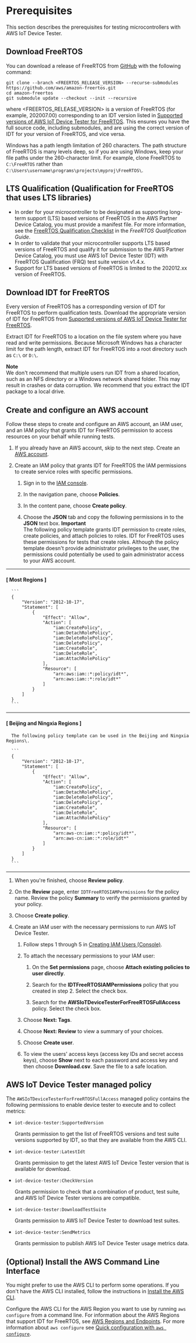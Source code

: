 # Prerequisites<a name="dev-tester-prereqs"></a>

This section describes the prerequisites for testing microcontrollers with AWS IoT Device Tester\.

## Download FreeRTOS<a name="download-afr"></a>

You can download a release of FreeRTOS from [GitHub](https://github.com/aws/amazon-freertos) with the following command:

```
git clone --branch <FREERTOS_RELEASE_VERSION> --recurse-submodules https://github.com/aws/amazon-freertos.git
cd amazon-freertos
git submodule update --checkout --init --recursive
```

where <FREERTOS\_RELEASE\_VERSION> is a version of FreeRTOS \(for example, 202007\.00\) corresponding to an IDT version listed in [Supported versions of AWS IoT Device Tester for FreeRTOS](dev-test-versions-afr.md)\. This ensures you have the full source code, including submodules, and are using the correct version of IDT for your version of FreeRTOS, and vice versa\.

Windows has a path length limitation of 260 characters\. The path structure of FreeRTOS is many levels deep, so if you are using Windows, keep your file paths under the 260\-character limit\. For example, clone FreeRTOS to `C:\FreeRTOS` rather than `C:\Users\username\programs\projects\myproj\FreeRTOS\`\.

## LTS Qualification \(Qualification for FreeRTOS that uses LTS libraries\)<a name="lts-qualification-dev-tester-afr"></a>
+ In order for your microcontroller to be designated as supporting long\-term support \(LTS\) based versions of FreeRTOS in the AWS Partner Device Catalog, you must provide a manifest file\. For more information, see the [ FreeRTOS Qualification Checklist](https://docs.aws.amazon.com/freertos/latest/qualificationguide/afq-checklist.html) in the *FreeRTOS Qualification Guide*\.
+ In order to validate that your microcontroller supports LTS based versions of FreeRTOS and qualify it for submission to the AWS Partner Device Catalog, you must use AWS IoT Device Tester \(IDT\) with FreeRTOS Qualification \(FRQ\) test suite version v1\.4\.x\.
+ Support for LTS based versions of FreeRTOS is limited to the 202012\.xx version of FreeRTOS\. 

## Download IDT for FreeRTOS<a name="download-dev-tester-afr"></a>

Every version of FreeRTOS has a corresponding version of IDT for FreeRTOS to perform qualification tests\. Download the appropriate version of IDT for FreeRTOS from [Supported versions of AWS IoT Device Tester for FreeRTOS](dev-test-versions-afr.md)\.

Extract IDT for FreeRTOS to a location on the file system where you have read and write permissions\. Because Microsoft Windows has a character limit for the path length, extract IDT for FreeRTOS into a root directory such as `C:\` or `D:\`\.

**Note**  
We don't recommend that multiple users run IDT from a shared location, such as an NFS directory or a Windows network shared folder\. This may result in crashes or data corruption\. We recommend that you extract the IDT package to a local drive\.

## Create and configure an AWS account<a name="config-aws-account"></a>

Follow these steps to create and configure an AWS account, an IAM user, and an IAM policy that grants IDT for FreeRTOS permission to access resources on your behalf while running tests\.

1. If you already have an AWS account, skip to the next step\. Create an [AWS account](http://aws.amazon.com/premiumsupport/knowledge-center/create-and-activate-aws-account/)\.

1. Create an IAM policy that grants IDT for FreeRTOS the IAM permissions to create service roles with specific permissions\. 

   1. Sign in to the [IAM console](https://console.aws.amazon.com/iam)\.

   1. In the navigation pane, choose **Policies**\.

   1. In the content pane, choose **Create policy**\.

   1. Choose the **JSON** tab and copy the following permissions in to the **JSON** text box\.
**Important**  
The following policy template grants IDT permission to create roles, create policies, and attach policies to roles\. IDT for FreeRTOS uses these permissions for tests that create roles\. Although the policy template doesn't provide administrator privileges to the user, the permissions could potentially be used to gain administrator access to your AWS account\.

------
#### [ Most Regions ]

      ```
      {
          "Version": "2012-10-17",
          "Statement": [
              {
                  "Effect": "Allow",
                  "Action": [
                      "iam:CreatePolicy",
                      "iam:DetachRolePolicy",
                      "iam:DeleteRolePolicy",
                      "iam:DeletePolicy",
                      "iam:CreateRole",
                      "iam:DeleteRole",
                      "iam:AttachRolePolicy"
                  ],
                  "Resource": [
                      "arn:aws:iam::*:policy/idt*",
                      "arn:aws:iam::*:role/idt*"
                  ]
              }
          ]
      }
      ```

------
#### [ Beijing and Ningxia Regions ]

      The following policy template can be used in the Beijing and Ningxia Regions\.

      ```
      {
          "Version": "2012-10-17",
          "Statement": [
              {
                  "Effect": "Allow",
                  "Action": [
                      "iam:CreatePolicy",
                      "iam:DetachRolePolicy",
                      "iam:DeleteRolePolicy",
                      "iam:DeletePolicy",
                      "iam:CreateRole",
                      "iam:DeleteRole",
                      "iam:AttachRolePolicy"
                  ],
                  "Resource": [
                      "arn:aws-cn:iam::*:policy/idt*",
                      "arn:aws-cn:iam::*:role/idt*"
                  ]
              }
          ]
      }
      ```

------

   1. When you're finished, choose **Review policy**\.

   1. On the **Review** page, enter `IDTFreeRTOSIAMPermissions` for the policy name\. Review the policy **Summary** to verify the permissions granted by your policy\.

   1. Choose **Create policy**\.

1. Create an IAM user with the necessary permissions to run AWS IoT Device Tester\. 

   1. Follow steps 1 through 5 in [Creating IAM Users \(Console\)](https://docs.aws.amazon.com/IAM/latest/UserGuide/id_users_create.html#id_users_create_console)\.

   1. To attach the necessary permissions to your IAM user:

      1. On the **Set permissions** page, choose **Attach existing policies to user directly**\.

      1. Search for the **IDTFreeRTOSIAMPermissions** policy that you created in step 2\. Select the check box\.

      1. Search for the **AWSIoTDeviceTesterForFreeRTOSFullAccess** policy\. Select the check box\.

   1. Choose **Next: Tags**\.

   1. Choose **Next: Review** to view a summary of your choices\.

   1. Choose **Create user**\.

   1. To view the users' access keys \(access key IDs and secret access keys\), choose **Show** next to each password and access key and then choose **Download\.csv**\. Save the file to a safe location\.

## AWS IoT Device Tester managed policy<a name="managed-policy"></a>

The `AWSIoTDeviceTesterForFreeRTOSFullAccess` managed policy contains the following permissions to enable device tester to execute and to collect metrics:
+ `iot-device-tester:SupportedVersion`

  Grants permission to get the list of FreeRTOS versions and test suite versions supported by IDT, so that they are available from the AWS CLI\.
+ `iot-device-tester:LatestIdt`

  Grants permission to get the latest AWS IoT Device Tester version that is available for download\.
+ `iot-device-tester:CheckVersion`

  Grants permission to check that a combination of product, test suite, and AWS IoT Device Tester versions are compatible\.
+ `iot-device-tester:DownloadTestSuite`

  Grants permission to AWS IoT Device Tester to download test suites\.
+ `iot-device-tester:SendMetrics`

  Grants permission to publish AWS IoT Device Tester usage metrics data\.

## \(Optional\) Install the AWS Command Line Interface<a name="install-cli"></a>

You might prefer to use the AWS CLI to perform some operations\. If you don't have the AWS CLI installed, follow the instructions in [Install the AWS CLI](https://docs.aws.amazon.com/cli/latest/userguide/installing.html)\.

Configure the AWS CLI for the AWS Region you want to use by running `aws configure` from a command line\. For information about the AWS Regions that support IDT for FreeRTOS, see [AWS Regions and Endpoints](https://docs.aws.amazon.com/general/latest/gr/rande.html#amazon-freertos-ota-control)\. For more information about `aws configure` see [ Quick configuration with `aws configure`](https://docs.aws.amazon.com/cli/latest/userguide/cli-configure-quickstart.html#cli-configure-quickstart-config)\.